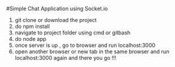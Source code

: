#Simple Chat Application using Socket.io  

1) git clone or download the project    
2) do npm install    
3) navigate to project folder using cmd or gitbash    
4) do node app  
5) once server is up , go to browser and run localhost:3000   
6) open another browser or new tab in the same browser and run localhost:3000 again and there you go !!!  
